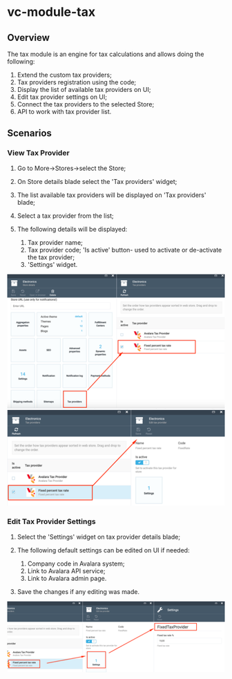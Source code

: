 # vc-module-tax

## Overview

The tax module is an engine for tax calculations and allows doing the following:

1. Extend the custom tax providers;
1. Tax providers registration using the code;
1. Display the list of available tax providers on UI;
1. Edit tax provider settings on UI;
1. Connect the tax providers to the selected Store;
1. API to work with tax provider list.

## Scenarios

### View Tax Provider

1. Go to More->Stores->select the Store;
1. On Store details blade select the 'Tax providers' widget;
1. The list available tax providers will be displayed on 'Tax providers' blade;
1. Select a tax provider from the list;
1. The following details will be displayed: 

     1. Tax provider name;
     1. Tax provider code;
     'Is active' button- used to activate or de-activate the tax provider;
     1. 'Settings' widget.

![Tax providers](docs/media/screen-tax-providers.png)
![Tax providers details](docs/media/screen-tax-provider-details.png)

### Edit Tax Provider Settings

1. Select the 'Settings' widget on tax provider details blade;
1. The following default settings can be edited on UI if needed:

     1. Company code in Avalara system;
     1. Link to Avalara API service;
     1. Link to Avalara admin page.
1. Save the changes if any editing was made.

![Tax provider settings](docs/media/screen-tax-provider-settings.png)